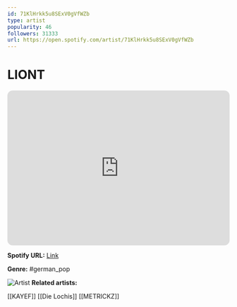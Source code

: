 ```yaml
---
id: 71KlHrkk5u8SExV0gVfWZb
type: artist
popularity: 46
followers: 31333
url: https://open.spotify.com/artist/71KlHrkk5u8SExV0gVfWZb
---
```

# LIONT

<iframe style="border-radius:12px" src="https://open.spotify.com/embed/artist/71KlHrkk5u8SExV0gVfWZb" width="100%" height="352" frameBorder="0" allowfullscreen="" allow="autoplay; clipboard-write; encrypted-media; fullscreen; picture-in-picture" loading="lazy"></iframe>

**Spotify URL:** [Link](https://open.spotify.com/artist/71KlHrkk5u8SExV0gVfWZb)

**Genre:**  #german_pop

![Artist](https://i.scdn.co/image/ab6761610000e5ebc8830657950d28fdd97c36b5)
**Related artists:**

[[KAYEF]]
[[Die Lochis]]
[[METRICKZ]]

